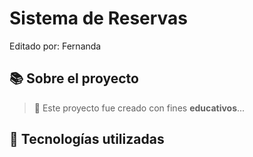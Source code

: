 # Sistema de Reservas
Editado por: Fernanda
## 📚 Sobre el proyecto

> 📌 Este proyecto fue creado con fines **educativos**...

## 🧠 Tecnologías utilizadas